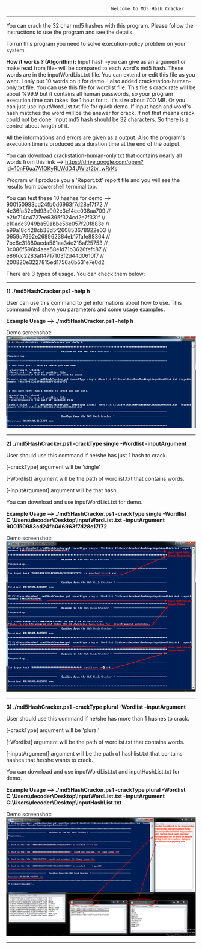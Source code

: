                                            Welcome to Md5 Hash Cracker 
                                          
----------------------------------------------------------------------------------------------------------------------

You can crack the 32 char md5 hashes with this program. Please follow the instructions to use the program and see the details.

To run this program you need to solve execution-policy problem on your system.

**How it works ? (Algorithm):** Input hash -you can give as an argument or make read from file- will be compared to each word's md5 hash. These words are in the inputWordList.txt file. You can extend or edit this file as you want. I only put 10 words on it for demo. I also added crackstation-human-only.txt file. You can use this file for wordlist file. This file's crack rate will be about %99.9 but it contains all human passwords, so your program execution time can takes like 1 hour for it. It's size about 700 MB. Or you can just use inputWordList.txt file for quick demo. If input hash and word's hash matches the word will be the answer for crack. If not that means crack could not be done. Input md5 hash should be 32 characters. So there is a control about length of it. 

All the informations and errors are given as a output. Also the program's execution time is produced as a duration time at the end of the output. 

You can download crackstation-human-only.txt that contains nearly all words from this link --> https://drive.google.com/open?id=10nF6ua7A1OKyRLWdD4UWIzt2br_wRrKs

Program will produce you a 'Report.txt' report file and you will see the results from powershell terminal too.

You can test these 10 hashes for demo --> 900150983cd24fb0d6963f7d28e17f72 // 
                                          4c36fa32c9d93a002c3e14ce038aa709 //
                                          e2fc714c4727ee9395f324cd2e7f331f // 
                                          e10adc3949ba59abbe56e057f20f883e // 
                                          e99a18c428cb38d5f260853678922e03 // 
                                          0659c7992e268962384eb17fafe88364 // 
                                          7bc6c31880aeda581aa34e218af25753 // 
                                          3c086f596b4aee58e1d71b3626fefc87 // 
                                          e86fdc2283aff4717103f2d44d0610f7 // 
                                          200820e3227815ed1756a6b531e7e0d2

There are 3 types of usage. You can check them below:

----------------------------------------------------------------------------------------------------------------------

**1) ./md5HashCracker.ps1 -help h**

User can use this command to get informations about how to use. This command will show you parameters and some
usage examples.

**Example Usage --> ./md5HashCracker.ps1 -help h**

Demo screenshot: ![alt text](https://github.com/BehlulKeremSisman/md5HashCracker/blob/master/demoScreenShots/help.png)


----------------------------------------------------------------------------------------------------------------------

**2) ./md5HashCracker.ps1 -crackType single -Wordlist <path of wordlist file> -inputArgument <hash>**

User should use this command if he/she has just 1 hash to crack.

[-crackType] argument will be 'single'

[-Wordlist] argument will be the path of wordlist.txt that contains words.

[-inputArgument] argument will be that hash.

You can download and use inputWordList.txt for demo.

**Example Usage --> ./md5HashCracker.ps1 -crackType single -Wordlist C:\Users\decoder\Desktop\inputWordList.txt -inputArgument 900150983cd24fb0d6963f7d28e17f72**

Demo screenshot: ![alt text](https://github.com/BehlulKeremSisman/md5HashCracker/blob/master/demoScreenShots/single.png)

----------------------------------------------------------------------------------------------------------------------

**3) ./md5HashCracker.ps1 -crackType plural -Wordlist <path of wordlist file> -inputArgument <path of hashlist>**

User should use this command if he/she has more than 1 hashes  to crack.

[-crackType] argument will be 'plural'

[-Wordlist] argument will be the path of wordlist.txt that contains words.

[-inputArgument] argument will be the path of hashlist.txt that contains hashes that he/she wants to crack.

You can download and use inputWordList.txt and inputHashList.txt for demo.

**Example Usage --> ./md5HashCracker.ps1 -crackType plural -Wordlist C:\Users\decoder\Desktop\inputWordList.txt -inputArgument C:\Users\decoder\Desktop\inputHashList.txt**

Demo screenshot: ![alt text](https://github.com/BehlulKeremSisman/md5HashCracker/blob/master/demoScreenShots/plural.png)

----------------------------------------------------------------------------------------------------------------------



